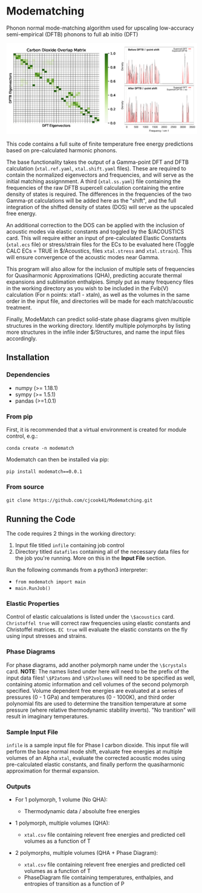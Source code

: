 # Modematching
Phonon normal mode-matching algorithm used for upscaling low-accuracy semi-empirical (DFTB) phonons to full ab initio (DFT)

<p align="center">
  <img src="https://github.com/cjcook41/Modematching/blob/cjcook41-patch-3/images/GitFig1.png">
</p>

This code contains a full suite of finite temperature free energy predictions based on pre-calculated harmonic phonons. 


The base functionality takes the output of a Gamma-point DFT and DFTB calculation (`xtal.ref.yaml`, `xtal.shift.yaml` files). These are required to contain the normalized eigenvectors and frequencies, and will serve as the initial matching assignnment. A third (`xtal.ss.yaml`) file containing the frequencies of the raw DFTB supercell calculation containing the entire density of states is required. The differences in the frequencies of the two Gamma-pt calculations will be added here as the "shift", and the full integration of the shifted density of states (DOS) will serve as the upscaled free energy.


An additional correction to the DOS can be applied with the inclusion of acoustic modes via elastic constants and toggled by the $/ACOUSTICS card. This will require either an input of pre-calculated Elastic Constants (`xtal.ecs` file) or stress/strain files for the ECs to be evaluated here (Toggle CALC ECs = TRUE in $/Acoustics, files `xtal.stress` and `xtal.strain`). This will ensure convergence of the acoustic modes near Gamma. 

This program will also allow for the inclusion of multiple sets of frequencies for Quasiharmonic Approximations (QHA), predicting accurate thermal expansions and sublimation enthalpies. Simply put as many frequency files in the working directory as you wish to be included in the Fvib(V) calculation (For n points: xtal1 - xtaln), as well as the volumes in the same order in the input file, and directories will be made for each match/acoustic treatment. 

Finally, ModeMatch can predict solid-state phase diagrams given multiple structures in the working directory. Identify multiple polymorphs by listing more structures in the infile inder $/Structures, and name the input files accordingly.

## Installation

### Dependencies
* numpy (>= 1.18.1)
* sympy (>= 1.5.1)
* pandas (>=1.0.1)

### From pip
First, it is recommended that a virtual environment is created for module control, e.g.:

`conda create -n modematch`

Modematch can then be installed via pip:

`pip install modematch==0.0.1`

### From source

`git clone https://github.com/cjcook41/Modematching.git`

## Running the Code
The code requires 2 things in the working directory:
1. Input file titled `infile` containing job control
2. Directory titled `datafiles` containing all of the necessary data files for the job you're running. More on this in the **Input File** section. 

Run the following commands from a python3 interpreter:
* `from modematch import main`
* `main.RunJob()`

### Elastic Properties
Control of elastic calcualations is listed under the `\$acoustics` card. `Christoffel true` will correct raw frequencies using elastic constants and Christoffel matrices. `EC true` will evaluate the elastic constants on the fly using input stresses and strains.  

### Phase Diagrams
For phase diagrams, add another polymorph name under the `\$crystals` card. **NOTE**: The names listed under here will need to be the prefix of the input data files! `\$P2atoms` and `\$P2volumes` will need to be specified as well, containing atomic information and cell volumes of the second polymorph specified. 
Volume dependent free energies are evaluated at a series of pressures (0 - 1 GPa) and temperatures (0 - 1000K), and third order polynomial fits are used to determine the transition temperature at some pressure (where relative thermodynamic stability inverts). "No tranition" will result in imaginary temperatures. 

### Sample Input File
`infile` is a sample input file for Phase I carbon dioxide. This input file will perform the base normal mode shift, evaluate free energies at multiple volumes of an Alpha `xtal`, evaluate the corrected acoustic modes using pre-calculated elastic constants, and finally perform the quasiharmonic approximation for thermal expansion. 


### Outputs
* For 1 polymorph, 1 volume (No QHA):
  * Thermodynamic data / absolulte free energies

* 1 polymorph, multiple volumes (QHA):
  * `xtal.csv` file containing relevent free energies and predicted cell volumes as a function of T

* 2 polymorphs, multiple volumes (QHA + Phase Diagram):
  * `xtal.csv` file containing relevent free energies and predicted cell volumes as a function of T
  * PhaseDiagram file containing temperatures, enthalpies, and entropies of transition as a function of P
